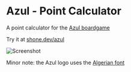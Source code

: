 # Azul - Point Calculator

A point calculator for the [Azul boardgame](https://en.wikipedia.org/wiki/Azul_(board_game))

Try it at [shone.dev/azul](https://shone.dev/azul/)

![Screenshot](screenshot.png)

Minor note: the Azul logo uses the [Algerian font](https://learn.microsoft.com/en-us/typography/font-list/algerian)
